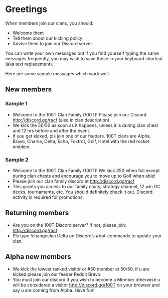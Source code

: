# Greetings

When members join our clans, you should:
- Welcome them
- Tell them about our kicking policy
- Advise them to join our Discord server.

You can write your own messages but if you find yourself typing the same messages frequently, you may wish to save these in your keyboard shortcut (aka text replacement).

Here are some sample messages which work well.

## New members

### Sample 1

- Welcome to the 100T Clan Family (100T)! Please join our Discord http://discord.gg/racf (also in clan description)
- We kick the 50/50 as soon as it happens, unless it is during clan chest and 12 hrs before and after the event.
- If you get kicked, pls join one of our feeders. 100T clans are Alpha, Bravo, Charlie, Delta, Echo, Foxtrot, Golf, Hotel with the red rocket emblem.

### Sample 2

- Welcome to the 100T Clan Family (100T)! We kick \#50 when full except during clan chests and encourage you to move up to Golf when able!
- Please join our clan family discord at http://discord.gg/racf
- This grants you access to our family chats, strategy channel, 12 win GC decks, tournaments, etc. You should definitely check it out. Discord activity is required for promotions.

## Returning members

- Are you on the 100T Discord server? If not, please join: http://discord.gg/racf
- Pls type !changeclan Delta on Discord’s #bot-commands to update your clan.

## Alpha new members

- We kick the lowest ranked visitor or \#50 member at 50/50, if u are kicked please join our feeder Reddit Bravo.
- You must join our discord if you wish to become a Member otherwise u will be considered a visitor  http://discord.gg/100T on your browser and say u are coming from Alpha. Have fun!
